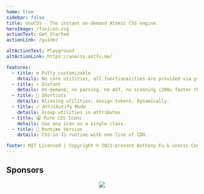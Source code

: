 ```yaml
---
home: true
sidebar: false
title: UnoCSS - The instant on-demand Atomic CSS engine.
heroImage: /favicon.svg
actionText: Get Started
actionLink: /guide/

altActionText: Playground
altActionLink: https://unocss.antfu.me/

features:
  - title: ⚙️ Fully customizable
    details: No core utilities, all functionalities are provided via presets.
  - title: ⚡️ Instant
    details: On-demand, no parsing, no AST, no scanning (200x faster than Windi CSS or Tailwind JIT)
  - title: 🎨 Shortcuts
    details: Aliasing utilities, design tokens, dynamically.
  - title: 🔥 Attributify Mode
    details: Group utilities in attributes
  - title: 😀 Pure CSS Icons
    details: Use any icon as a single class.
  - title: 🚚 Runtime Version
    details: CSS-in-JS runtime with one line of CDN.

footer: MIT Licensed | Copyright © 2021-present Anthony Fu & unocss Contributors
---
```


## Sponsors

<p align="center">
  <a href="https://cdn.jsdelivr.net/gh/antfu/static/sponsors.svg">
    <img src='https://cdn.jsdelivr.net/gh/antfu/static/sponsors.svg'/>
  </a>
</p>
